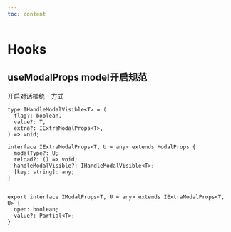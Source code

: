 ```yaml
---
toc: content
---
```

# Hooks

## useModalProps model开启规范
开启对话框统一方式
<code src="./demos/useModel.tsx"></code>
```
type IHandleModalVisible<T> = (
  flag?: boolean,
  value?: T,
  extra?: IExtraModalProps<T>,
) => void;

interface IExtraModalProps<T, U = any> extends ModalProps {
  modalType?: U;
  reload?: () => void;
  handleModalVisible?: IHandleModalVisible<T>;
  [key: string]: any;
}


export interface IModalProps<T, U = any> extends IExtraModalProps<T, U> {
  open: boolean;
  value?: Partial<T>;
}
```
